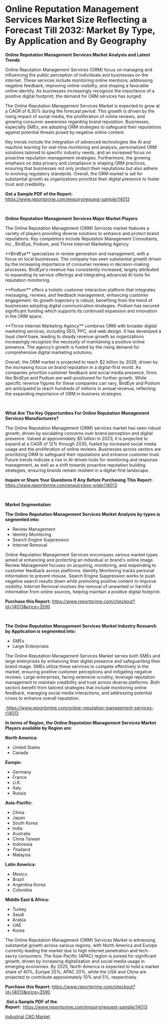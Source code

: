 <p><h1>Online Reputation Management Services Market Size Reflecting a Forecast Till 2032: Market By Type, By Application and By Geography</h1></p><p><strong>Online Reputation Management Services Market Analysis and Latest Trends</strong></p>
<p><p>Online Reputation Management Services (ORM) focus on managing and influencing the public perception of individuals and businesses on the internet. These services include monitoring online mentions, addressing negative feedback, improving online visibility, and shaping a favorable online identity. As businesses increasingly recognize the importance of a positive digital footprint, the demand for ORM services has surged.</p><p>The Online Reputation Management Services Market is expected to grow at a CAGR of 6.30% during the forecast period. This growth is driven by the rising impact of social media, the proliferation of online reviews, and growing consumer awareness regarding brand reputation. Businesses, especially SMEs, are adopting ORM strategies to safeguard their reputations against potential threats posed by negative online content.</p><p>Key trends include the integration of advanced technologies like AI and machine learning for real-time monitoring and analysis, personalized ORM solutions tailored to specific industry needs, and an increased focus on proactive reputation management strategies. Furthermore, the growing emphasis on data privacy and compliance is shaping ORM practices, ensuring that businesses not only protect their reputations but also adhere to evolving regulatory standards. Overall, the ORM market is set for substantial growth as organizations prioritize their digital presence to foster trust and credibility.</p></p>
<p><strong>Get a Sample PDF of the Report:&nbsp;</strong> <a href="https://www.reportprime.com/enquiry/request-sample/14013?utm_campaign=2795&utm_medium=2&utm_source=Github&utm_content=ia&utm_term=20032025&utm_id=online-reputation-management-services">https://www.reportprime.com/enquiry/request-sample/14013</a></p>
<p>&nbsp;</p>
<p><strong>Online Reputation Management Services Major Market Players</strong></p>
<p><p>The Online Reputation Management (ORM) Services market features a variety of players providing diverse solutions to enhance and protect brand reputations. Key competitors include Reputation Management Consultants, Inc., BirdEye, Podium, and Thrive Internet Marketing Agency.</p><p>**BirdEye** specializes in review generation and management, with a focus on local businesses. The company has seen substantial growth driven by the increasing importance of consumer reviews in decision-making processes. BirdEye's revenue has consistently increased, largely attributed to expanding its service offerings and integrating advanced AI tools for reputation monitoring.</p><p>**Podium** offers a holistic customer interaction platform that integrates messaging, reviews, and feedback management, enhancing customer engagement. Its growth trajectory is robust, benefiting from the trend of businesses adopting digital communication strategies. Podium has secured significant funding which supports its continued expansion and innovation in the ORM space.</p><p>**Thrive Internet Marketing Agency** combines ORM with broader digital marketing services, including SEO, PPC, and web design. It has developed a loyal client base, leading to steady revenue growth as organizations increasingly recognize the necessity of maintaining a positive online presence. The agency’s growth is fueled by the rising demand for comprehensive digital marketing solutions.</p><p>Overall, the ORM market is projected to reach $2 billion by 2026, driven by the increasing focus on brand reputation in a digital-first world. As companies prioritize customer feedback and social media presence, firms like BirdEye and Podium are well-positioned for further growth. While specific revenue figures for these companies can vary, BirdEye and Podium are anticipated to reach hundreds of millions in annual revenue, reflecting the expanding importance of ORM in business strategies.</p></p>
<p>&nbsp;</p>
<p><strong>What Are The Key Opportunities For Online Reputation Management Services Manufacturers?</strong></p>
<p><p>The Online Reputation Management (ORM) services market has seen robust growth, driven by escalating concerns over brand perception and digital presence. Valued at approximately $5 billion in 2023, it is projected to expand at a CAGR of 12% through 2030, fueled by increased social media usage and the proliferation of online reviews. Businesses across sectors are prioritizing ORM to safeguard their reputations and enhance customer trust. Future trends indicate a rise in AI-driven tools for monitoring and response management, as well as a shift towards proactive reputation building strategies, ensuring brands remain resilient in a digital-first landscape.</p></p>
<p><strong>Inquire or Share Your Questions If Any Before Purchasing This Report:</strong> <a href="https://www.reportprime.com/enquiry/pre-order/14013?utm_campaign=2795&utm_medium=2&utm_source=Github&utm_content=ia&utm_term=20032025&utm_id=online-reputation-management-services">https://www.reportprime.com/enquiry/pre-order/14013</a></p>
<p>&nbsp;</p>
<p><strong>Market Segmentation</strong></p>
<p><strong>The Online Reputation Management Services Market Analysis by types is segmented into:</strong></p>
<p><ul><li>Review Management</li><li>Identity Monitoring</li><li>Search Engine Suppression</li><li>Internet Removal</li></ul></p>
<p><p>Online Reputation Management Services encompass various market types aimed at enhancing and protecting an individual or brand's online image. Review Management focuses on acquiring, monitoring, and responding to customer feedback across platforms. Identity Monitoring tracks personal information to prevent misuse. Search Engine Suppression works to push negative search results down while promoting positive content to improve visibility. Internet Removal involves the removal of unwanted or harmful information from online sources, helping maintain a positive digital footprint.</p></p>
<p><strong>Purchase this Report:&nbsp;</strong><a href="https://www.reportprime.com/checkout?id=14013&price=3590&utm_campaign=2795&utm_medium=2&utm_source=Github&utm_content=ia&utm_term=20032025&utm_id=online-reputation-management-services">https://www.reportprime.com/checkout?id=14013&price=3590</a></p>
<p>&nbsp;</p>
<p><strong>The Online Reputation Management Services Market Industry Research by Application is segmented into:</strong></p>
<p><ul><li>SMEs</li><li>Large Enterprises</li></ul></p>
<p><p>The Online Reputation Management Services Market serves both SMEs and large enterprises by enhancing their digital presence and safeguarding their brand image. SMEs utilize these services to compete effectively in the market, ensuring positive customer perceptions and mitigating negative reviews. Large enterprises, facing extensive scrutiny, leverage reputation management to maintain credibility and trust across diverse platforms. Both sectors benefit from tailored strategies that include monitoring online feedback, managing social media interactions, and addressing potential crises to enhance overall reputation.</p></p>
<p><a href="https://www.reportprime.com/online-reputation-management-services-r14013?utm_campaign=2795&utm_medium=2&utm_source=Github&utm_content=ia&utm_term=20032025&utm_id=online-reputation-management-services">&nbsp;https://www.reportprime.com/online-reputation-management-services-r14013</a></p>
<p><strong>In terms of Region, the Online Reputation Management Services Market Players available by Region are:</strong></p>
<p>
    <p> <strong> North America: </strong>
        <ul>
            <li>United States</li>
            <li>Canada</li>
        </ul>
        </p> 
    <p> <strong> Europe: </strong>
        <ul>
            <li>Germany</li>
            <li>France</li>
            <li>U.K.</li>
            <li>Italy</li>
            <li>Russia</li>
        </ul>
        </p> 
    <p> <strong> Asia-Pacific: </strong>
        <ul>
            <li>China</li>
            <li>Japan</li>
            <li>South Korea</li>
            <li>India</li>
            <li>Australia</li>
            <li>China Taiwan</li>
            <li>Indonesia</li>
            <li>Thailand</li>
            <li>Malaysia</li>
        </ul>
        </p> 
    <p> <strong> Latin America: </strong>
        <ul>
            <li>Mexico</li>
            <li>Brazil</li>
            <li>Argentina Korea</li>
            <li>Colombia</li>
        </ul>
        </p> 
    <p> <strong> Middle East & Africa: </strong>
        <ul>
            <li>Turkey</li>
            <li>Saudi</li>
            <li>Arabia</li>
            <li>UAE</li>
            <li>Korea</li>
        </ul>
    </p>
    </p>
<p><p>The Online Reputation Management (ORM) Services Market is witnessing substantial growth across various regions, with North America and Europe currently leading the market due to high internet penetration and tech-savvy consumers. The Asia-Pacific (APAC) region is poised for significant growth, driven by increasing digitalization and social media usage in emerging economies. By 2025, North America is expected to hold a market share of 40%, Europe 25%, APAC 20%, while the USA and China are projected to contribute approximately 10% and 5%, respectively.</p></p>
<p><strong>Purchase this Report: </strong><a href="https://www.reportprime.com/checkout?id=14013&price=3590&utm_campaign=2795&utm_medium=2&utm_source=Github&utm_content=ia&utm_term=20032025&utm_id=online-reputation-management-services">https://www.reportprime.com/checkout?id=14013&price=3590</a></p>
<p>&nbsp;<strong>Get a Sample PDF of the Report:&nbsp;&nbsp;</strong><a href="https://www.reportprime.com/enquiry/request-sample/14013?utm_campaign=2795&utm_medium=2&utm_source=Github&utm_content=ia&utm_term=20032025&utm_id=online-reputation-management-services">https://www.reportprime.com/enquiry/request-sample/14013</a></p>
<p><strong></strong></p>
<p><p><a href="https://github.com/yankimber90yankim/Market-Research-Report-List-1/blob/main/industrial-cad-market.md?utm_campaign=2795&utm_medium=2&utm_source=Github&utm_content=ia&utm_term=20032025&utm_id=online-reputation-management-services">Industrial CAD Market</a></p></p>